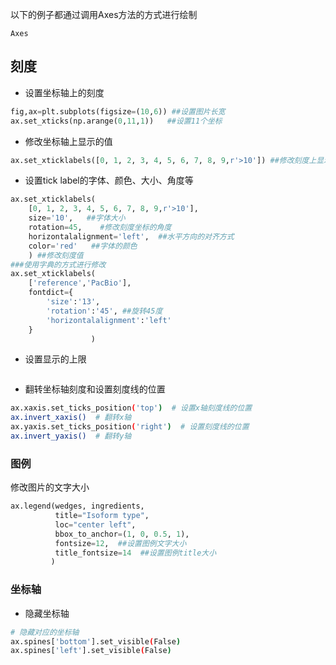 以下的例子都通过调用Axes方法的方式进行绘制

`Axes`



## 刻度

+ 设置坐标轴上的刻度

```python
fig,ax=plt.subplots(figsize=(10,6)) ##设置图片长宽
ax.set_xticks(np.arange(0,11,1))   ##设置11个坐标
```

+ 修改坐标轴上显示的值

```python
ax.set_xticklabels([0, 1, 2, 3, 4, 5, 6, 7, 8, 9,r'>10']) ##修改刻度上显示的值
```

+ 设置tick label的字体、颜色、大小、角度等

```python
ax.set_xticklabels(
    [0, 1, 2, 3, 4, 5, 6, 7, 8, 9,r'>10'],
    size='10',   ##字体大小
    rotation=45,    #修改刻度坐标的角度
    horizontalalignment='left',  ##水平方向的对齐方式
    color='red'   ##字体的颜色
    ) ##修改刻度值
###使用字典的方式进行修改
ax.set_xticklabels(
    ['reference','PacBio'],
    fontdict={
        'size':'13',
        'rotation':'45', ##旋转45度
        'horizontalalignment':'left'
    }
                  )
```

+ 设置显示的上限

```bash

```

+ 翻转坐标轴刻度和设置刻度线的位置

```bash
ax.xaxis.set_ticks_position('top')  # 设置x轴刻度线的位置
ax.invert_xaxis()  # 翻转x轴
ax.yaxis.set_ticks_position('right')  # 设置刻度线的位置
ax.invert_yaxis()  # 翻转y轴

```



### 图例

修改图片的文字大小

```python
ax.legend(wedges, ingredients,
          title="Isoform type",
          loc="center left",
          bbox_to_anchor=(1, 0, 0.5, 1),
          fontsize=12,  ##设置图例文字大小
          title_fontsize=14  ##设置图例title大小
         )
```



### 坐标轴

+ 隐藏坐标轴

```bash
# 隐藏对应的坐标轴
ax.spines['bottom'].set_visible(False)
ax.spines['left'].set_visible(False)
```





